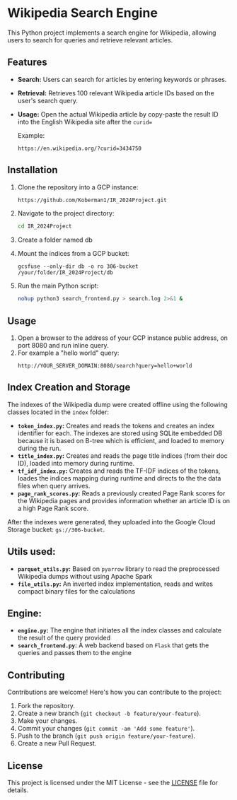 # Wikipedia Search Engine

This Python project implements a search engine for Wikipedia, allowing users to search for queries and retrieve relevant articles.

## Features

- **Search:** Users can search for articles by entering keywords or phrases.
- **Retrieval:** Retrieves 100 relevant Wikipedia article IDs based on the user's search query.
- **Usage:** Open the actual Wikipedia article by copy-paste the result ID into the English Wikipedia site after the `curid=`

   Example:
   ````
   https://en.wikipedia.org/?curid=3434750
   ````

## Installation

1. Clone the repository into a GCP instance:

    ```bash
    https://github.com/Koberman1/IR_2024Project.git
    ```

2. Navigate to the project directory:

    ```bash
    cd IR_2024Project
    ```

3. Create a folder named db
4. Mount the indices from a GCP bucket:
   ```
   gcsfuse --only-dir db -o ro 306-bucket /your/folder/IR_2024Project/db
   ```
5. Run the main Python script:
    ```bash
    nohup python3 search_frontend.py > search.log 2>&1 &
    ```
## Usage
1. Open a browser to the address of your GCP instance public address, on port 8080 and run inline query.
2. For example a "hello world" query:
   ````
   http://YOUR_SERVER_DOMAIN:8080/search?query=hello+world
   ````

## Index Creation and Storage

The indexes of the Wikipedia dump were created offline using the following classes located in the `index` folder:

- **`token_index.py`:** Creates and reads the tokens and creates an index identifier for each. The indexes are stored using SQLite embedded DB because it is based on B-tree which is efficient, and loaded to memory during the run.
- **`title_index.py`:** Creates and reads the page title indices (from their doc ID), loaded into memory during runtime.
- **`tf_idf_index.py`:** Creates and reads the TF-IDF indices of the tokens, loades the indices mapping during runtime and directs to the the data files when query arrives.
- **`page_rank_scores.py`:** Reads a previously created Page Rank scores for the Wikipedia pages and provides information whether an article ID is on a high Page Rank score.

After the indexes were generated, they uploaded into the Google Cloud Storage bucket: `gs://306-bucket`. 

## Utils used:
- **`parquet_utils.py`:** Based on `pyarrow` library to read the preprocessed Wikipedia dumps without using Apache Spark
- **`file_utils.py`:** An inverted index implementation, reads and writes compact binary files for the calculations

## Engine:
- **`engine.py`:** The engine that initiates all the index classes and calculate the result of the query provided
- **`search_frontend.py`:** A web backend based on `Flask` that gets the queries and passes them to the engine

## Contributing

Contributions are welcome! Here's how you can contribute to the project:

1. Fork the repository.
2. Create a new branch (`git checkout -b feature/your-feature`).
3. Make your changes.
4. Commit your changes (`git commit -am 'Add some feature'`).
5. Push to the branch (`git push origin feature/your-feature`).
6. Create a new Pull Request.

## License

This project is licensed under the MIT License - see the [LICENSE](LICENSE) file for details.

